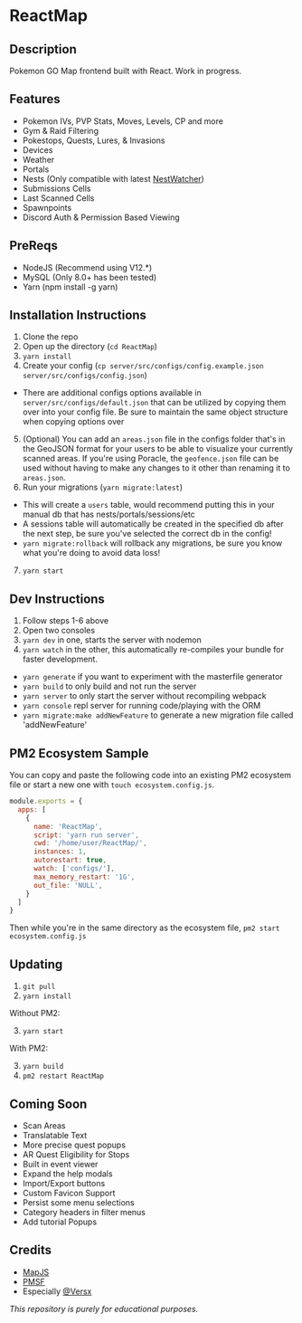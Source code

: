 # ReactMap

## Description
 Pokemon GO Map frontend built with React. Work in progress. 

## Features 
- Pokemon IVs, PVP Stats, Moves, Levels, CP and more
- Gym & Raid Filtering
- Pokestops, Quests, Lures, & Invasions
- Devices 
- Weather 
- Portals
- Nests (Only compatible with latest [NestWatcher](https://github.com/M4d40/nestwatcher))
- Submissions Cells
- Last Scanned Cells
- Spawnpoints
- Discord Auth & Permission Based Viewing

## PreReqs
- NodeJS (Recommend using V12.*)
- MySQL (Only 8.0+ has been tested)
- Yarn (npm install -g yarn)

## Installation Instructions
1. Clone the repo
2. Open up the directory (`cd ReactMap`)
3. `yarn install`
4. Create your config (`cp server/src/configs/config.example.json server/src/configs/config.json`)
- There are additional configs options available in `server/src/configs/default.json` that can be utilized by copying them over into your config file. Be sure to maintain the same object structure when copying options over
5. (Optional) You can add an `areas.json` file in the configs folder that's in the GeoJSON format for your users to be able to visualize your currently scanned areas. If you're using Poracle, the `geofence.json` file can be used without having to make any changes to it other than renaming it to `areas.json`.
6. Run your migrations (`yarn migrate:latest`)
- This will create a `users` table, would recommend putting this in your manual db that has nests/portals/sessions/etc 
- A sessions table will automatically be created in the specified db after the next step, be sure you've selected the correct db in the config!
- `yarn migrate:rollback` will rollback any migrations, be sure you know what you're doing to avoid data loss!
7. `yarn start`
## Dev Instructions
1. Follow steps 1-6 above
2. Open two consoles
3. `yarn dev` in one, starts the server with nodemon
4. `yarn watch` in the other, this automatically re-compiles your bundle for faster development.
- `yarn generate` if you want to experiment with the masterfile generator
- `yarn build` to only build and not run the server
- `yarn server` to only start the server without recompiling webpack
- `yarn console` repl server for running code/playing with the ORM
- `yarn migrate:make addNewFeature` to generate a new migration file called 'addNewFeature'

## PM2 Ecosystem Sample
You can copy and paste the following code into an existing PM2 ecosystem file or start a new one with `touch ecosystem.config.js`.
```js
module.exports = {
  apps: [
    {
      name: 'ReactMap',
      script: 'yarn run server',
      cwd: '/home/user/ReactMap/',
      instances: 1,
      autorestart: true,
      watch: ['configs/'],
      max_memory_restart: '1G',
      out_file: 'NULL',
    }
  ]
}
```
Then while you're in the same directory as the ecosystem file, `pm2 start ecosystem.config.js`
## Updating
1. `git pull`
2. `yarn install`

Without PM2:

3. `yarn start`

With PM2:

3. `yarn build`
4. `pm2 restart ReactMap`

## Coming Soon
- Scan Areas
- Translatable Text
- More precise quest popups
- AR Quest Eligibility for Stops
- Built in event viewer
- Expand the help modals
- Import/Export buttons
- Custom Favicon Support
- Persist some menu selections
- Category headers in filter menus
- Add tutorial Popups

## Credits
- [MapJS](https://github.com/WatWowMap/MapJS)
- [PMSF](https://github.com/pmsf/pmsf)
- Especially [@Versx](https://github.com/versx)

_This repository is purely for educational purposes._
